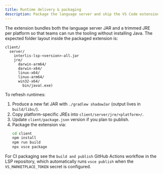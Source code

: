 ```yaml
---
title: Runtime delivery & packaging
description: Package the language server and ship the VS Code extension with embedded runtimes.
---
```


The extension bundles both the language server JAR and a trimmed JRE per platform so that teams can run the tooling without
installing Java. The expected folder layout inside the packaged extension is:

```text
client/
  server/
    interlis-lsp-<version>-all.jar
    jre/
      darwin-arm64/
      darwin-x64/
      linux-x64/
      linux-arm64/
      win32-x64/
        bin/java(.exe)
```

To refresh runtimes:

1. Produce a new fat JAR with `./gradlew shadowJar` (output lives in `build/libs/`).
2. Copy platform-specific JREs into `client/server/jre/<platform>/`.
3. Update `client/package.json` version if you plan to publish.
4. Package the extension via:
   ```bash
   cd client
   npm install
   npm run build
   npx vsce package
   ```

For CI packaging see the `build and publish` GitHub Actions workflow in the LSP repository, which automatically runs
`vsce publish` when the `VS_MARKETPLACE_TOKEN` secret is configured.
